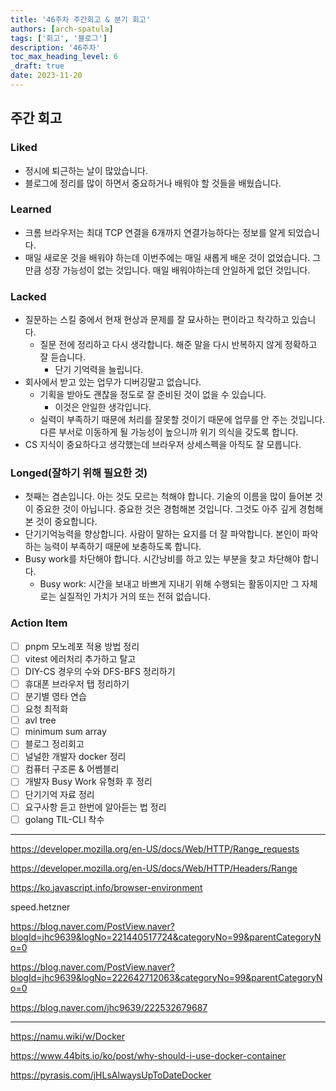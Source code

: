 ```yaml
---
title: '46주차 주간회고 & 분기 회고'
authors: [arch-spatula]
tags: ['회고', '블로그']
description: '46주차'
toc_max_heading_level: 6
_draft: true
date: 2023-11-20
---
```


<!--truncate-->

## 주간 회고

### Liked

- 정시에 퇴근하는 날이 많았습니다.
- 블로그에 정리를 많이 하면서 중요하거나 배워야 할 것들을 배웠습니다.

### Learned

- 크롬 브라우저는 최대 TCP 연결을 6개까지 연결가능하다는 정보를 알게 되었습니다.
- 매일 새로운 것을 배워야 하는데 이번주에는 매일 새롭게 배운 것이 없었습니다. 그만큼 성장 가능성이 없는 것입니다. 매일 배워야하는데 안일하게 없던 것입니다.

### Lacked

- 질문하는 스킬 중에서 현재 현상과 문제를 잘 묘사하는 편이라고 착각하고 있습니다.
  - 질문 전에 정리하고 다시 생각합니다. 해준 말을 다시 반복하지 않게 정확하고 잘 듣습니다.
    - 단기 기억력을 늘립니다.
- 회사에서 받고 있는 업무가 디버깅말고 없습니다.
  - 기획을 받아도 괜찮을 정도로 잘 준비된 것이 없을 수 있습니다.
    - 이것은 안일한 생각입니다.
  - 실력이 부족하기 때문에 처리를 잘못할 것이기 때문에 업무를 안 주는 것입니다. 다른 부서로 이동하게 될 가능성이 높으니까 위기 의식을 갖도록 합니다.
- CS 지식이 중요하다고 생각했는데 브라우저 상세스펙을 아직도 잘 모릅니다.

### Longed(잘하기 위해 필요한 것)

- 첫째는 겸손입니다. 아는 것도 모르는 척해야 합니다. 기술의 이름을 많이 들어본 것이 중요한 것이 아닙니다. 중요한 것은 경험해본 것입니다. 그것도 아주 깊게 경험해본 것이 중요합니다.
- 단기기억능력을 향상합니다. 사람이 말하는 요지를 더 잘 파악합니다. 본인이 파악하는 능력이 부족하기 때문에 보충하도록 합니다.
- Busy work를 차단해야 합니다. 시간낭비를 하고 있는 부분을 찾고 차단해야 합니다.
  - Busy work: 시간을 보내고 바쁘게 지내기 위해 수행되는 활동이지만 그 자체로는 실질적인 가치가 거의 또는 전혀 없습니다.

### Action Item

- [ ] pnpm 모노레포 적용 방법 정리
- [ ] vitest 에러처리 추가하고 탈고
- [ ] DIY-CS 경우의 수와 DFS-BFS 정리하기
- [ ] 휴대폰 브라우저 탭 정리하기
- [ ] 분기별 영타 연습
- [ ] 요청 최적화
- [ ] avl tree
- [ ] minimum sum array
- [ ] 블로그 정리회고
- [ ] 널널한 개발자 docker 정리
- [ ] 컴퓨터 구조론 & 어쎔블리
- [ ] 개발자 Busy Work 유형화 후 정리
- [ ] 단기기억 자료 정리
- [ ] 요구사항 듣고 한번에 알아듣는 법 정리
- [ ] golang TIL-CLI 착수

---

https://developer.mozilla.org/en-US/docs/Web/HTTP/Range_requests

https://developer.mozilla.org/en-US/docs/Web/HTTP/Headers/Range

https://ko.javascript.info/browser-environment

speed.hetzner

https://blog.naver.com/PostView.naver?blogId=jhc9639&logNo=221440517724&categoryNo=99&parentCategoryNo=0

https://blog.naver.com/PostView.naver?blogId=jhc9639&logNo=222642712063&categoryNo=99&parentCategoryNo=0

https://blog.naver.com/jhc9639/222532679687

---

https://namu.wiki/w/Docker

https://www.44bits.io/ko/post/why-should-i-use-docker-container

https://pyrasis.com/jHLsAlwaysUpToDateDocker
